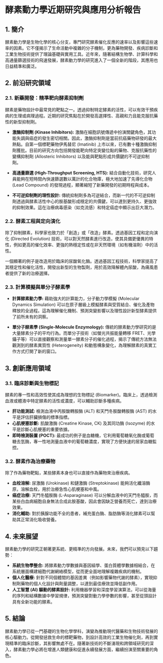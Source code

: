 
# 酵素動力學近期研究與應用分析報告

## 1. 簡介

酵素動力學是生物化學的核心分支，專門研究酵素催化反應的速率以及影響這些速率的因素。它不僅揭示了生命活動中複雜的分子機制，更為藥物開發、疾病診斷和工業生物技術提供了理論基礎與實用工具。近年來，隨著結構生物學、計算科學和高通量篩選技術的飛速發展，酵素動力學的研究進入了一個全新的階段，其應用也日益精準和廣泛。

## 2. 前沿研究領域

### 2.1. 新藥開發：精準靶向酵素抑制劑

酵素是藥物設計中最常見的靶點之一。透過抑制特定酵素的活性，可以有效干預疾病的生理或病理過程。近期的研究焦點在於開發高選擇性、高親和力且能克服抗藥性的新型抑制劑。

*   **激酶抑制劑 (Kinase Inhibitors):** 激酶在細胞訊號傳遞中扮演關鍵角色，其功能失調與癌症的發生密切相關。因此，激酶抑制劑是當前抗癌藥物研發的最大熱點。自第一個標靶藥物伊馬替尼 (Imatinib) 上市以來，已有數十種激酶抑制劑獲批。目前的研究方向包括開發能靶向特定突變位點的藥物、克服抗藥性的變構抑制劑 (Allosteric Inhibitors) 以及能與靶點形成共價鍵的不可逆抑制劑。

*   **高通量篩選 (High-Throughput Screening, HTS):** 結合自動化技術，研究人員能夠在短時間內快速篩選數以萬計的化合物庫，極大地加速了先導化合物 (Lead Compound) 的發現過程，顯著縮短了新藥開發的初期時程與成本。

*   **不可逆抑制劑的理性設計:** 傳統抑制劑多為可逆結合，而新一代的不可逆抑制劑透過與酵素活性中心的胺基酸形成穩定的共價鍵，可以達到更持久、更強效的抑制效果。這在治療病毒感染（如克流感）和特定癌症中顯示出巨大潛力。

### 2.2. 酵素工程與定向演化

除了抑制酵素，科學家也致力於「創造」或「改造」酵素。透過基因工程和定向演化 (Directed Evolution) 技術，可以對天然酵素進行改造，使其具備更優異的特性，例如更高的催化效率、更強的熱穩定性或在非天然環境（如有機溶劑）中的活性。

一個顯著的例子是改造用於臨床的尿酸氧化酶。透過基因工程技術，科學家提高了其穩定性和催化活性，開發出新型的生物製劑，用於高效降解體內尿酸，為痛風患者提供了新的治療選擇。

### 2.3. 計算模擬與單分子酵素學

*   **計算酵素動力學:** 藉助強大的計算能力，分子動力學模擬 (Molecular Dynamics Simulation) 可以在原子層級上模擬酵素與受質結合、催化及產物釋放的全過程。這為理解催化機制、預測突變影響以及理性設計新型酵素提供了前所未有的洞察。

*   **單分子酵素學 (Single-Molecule Enzymology):** 傳統的酵素動力學研究的是大量酵素分子的平均行為。而單分子技術（如螢光共振能量轉移 FRET、光學鑷子等）可以直接觀察和測量單一酵素分子的催化過程，揭示了傳統方法無法觀測到的酵素異質性 (Heterogeneity) 和動態構象變化，為理解酵素的真實工作方式打開了新的窗口。

## 3. 創新應用領域

### 3.1. 臨床診斷與生物標記

酵素的專一性和高效性使其成為理想的生物標記 (Biomarker)。臨床上，透過檢測血液或體液中特定酵素的活性或濃度，可以輔助診斷多種疾病。

*   **肝功能測試:** 檢測血液中丙胺酸轉胺酶 (ALT) 和天門冬胺酸轉胺酶 (AST) 的水平是評估肝臟損傷的標準指標。
*   **心肌梗塞診斷:** 肌酸激酶 (Creatine Kinase, CK) 及其同功酶 (Isozyme) 的水平是診斷心肌梗塞的重要依據。
*   **即時檢測裝置 (POCT):** 最成功的例子是血糖機，它利用葡萄糖氧化酶或葡萄糖去氫酶，專一性地測量血液中的葡萄糖濃度，實現了方便快速的居家血糖監控。

### 3.2. 酵素作為治療藥物

除了作為藥物靶點，某些酵素本身也可以直接作為藥物來治療疾病。

*   **血栓溶解:** 尿激酶 (Urokinase) 和鏈激酶 (Streptokinase) 能夠活化纖溶酶原，溶解血栓，用於治療急性心肌梗塞和中風。
*   **癌症治療:** 天門冬醯胺酶 (L-Asparaginase) 可以分解血液中的天門冬醯胺，而某些白血病細胞自身無法合成此胺基酸，因此會因缺乏營養而死亡，達到治療效果。
*   **消化輔助:** 對於胰腺功能不全的患者，補充蛋白酶、脂肪酶等消化酵素可以幫助其正常消化吸收營養。

## 4. 未來展望

酵素動力學的研究正朝著更系統、更精準的方向發展。未來，我們可以預見以下趨勢：

*   **系統生物學整合:** 將酵素動力學數據與基因組學、蛋白質體學數據相結合，在系統層面構建細胞代謝網絡模型，從而更全面地理解複雜疾病的機制。
*   **個人化醫療:** 針對不同個體間的基因差異（例如影響藥物代謝的酵素），實現抑制劑藥物的個人化設計與劑量調整，以達到最佳療效並降低副作用。
*   **人工智慧 (AI) 驅動的酵素設計:** 利用機器學習和深度學習演算法，可以從海量的序列和結構數據中學習規律，預測突變對動力學參數的影響，甚至從頭設計具有全新功能的酵素。

## 5. 結論

酵素動力學已從一門基礎的生物化學學科，演變為推動現代醫藥和生物技術發展的核心驅動力。從開發拯救生命的標靶藥物，到設計高效的工業生物催化劑，再到實現精準的臨床診斷，其影響無處不在。隨著新技術的不斷湧現和跨領域研究的深入，酵素動力學必將在增進人類健康和促進永續發展方面，繼續扮演至關重要的角色。
